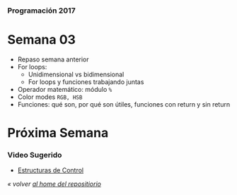 ### Programación 2017
# Semana 03

* Repaso semana anterior
* For loops:
  * Unidimensional vs bidimensional
  * For loops y funciones trabajando juntas
* Operador matemático: módulo `%`
* Color modes `RGB, HSB`
* Funciones: qué son, por qué son útiles, funciones con return y sin return

# Próxima Semana
### Video Sugerido
* [Estructuras de Control](https://www.acamica.com/clases/373/programacion-creativa-con-processing/estructuras-de-control-condicionales)


*« volver [al home del repositiorio](https://github.com/Franzel/UDD_Programacion_2017_1sem)*

